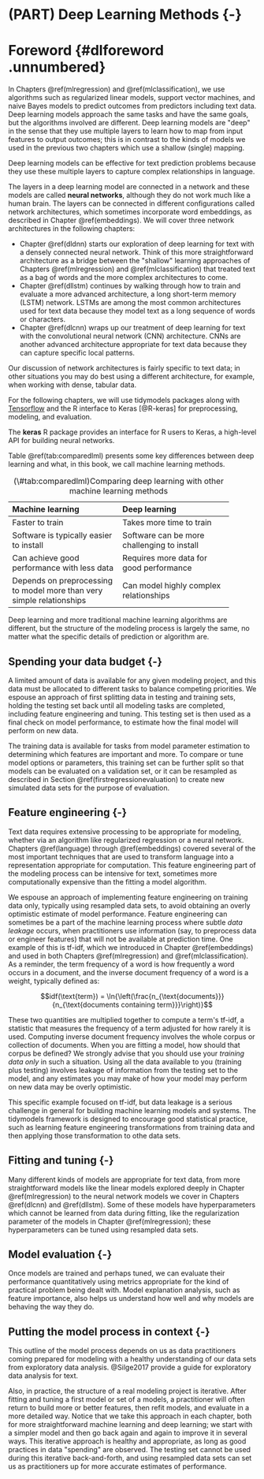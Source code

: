 # (PART) Deep Learning Methods {-}

# Foreword {#dlforeword .unnumbered}

In Chapters \@ref(mlregression) and \@ref(mlclassification), we use algorithms such as regularized linear models, support vector machines, and naive Bayes models to predict outcomes from predictors including text data. Deep learning models approach the same tasks and have the same goals, but the algorithms involved are different. Deep learning models are "deep" in the sense that they use multiple layers to learn how to map from input features to output outcomes; this is in contrast to the kinds of models we used in the previous two chapters which use a shallow (single) mapping. 

<div class="rmdnote">
<p>Deep learning models can be effective for text prediction problems because they use these multiple layers to capture complex relationships in language.</p>
</div>

The layers in a deep learning model are connected in a network and these models are called **neural networks**, although they do not work much like a human brain. The layers can be connected in different configurations called network architectures, which sometimes incorporate word embeddings, as described in Chapter \@ref(embeddings). We will cover three network architectures in the following chapters:

- Chapter \@ref(dldnn) starts our exploration of deep learning for text with a densely connected neural network. Think of this more straightforward architecture as a bridge between the "shallow" learning approaches of Chapters \@ref(mlregression) and \@ref(mlclassification) that treated text as a bag of words and the more complex architectures to come.
- Chapter \@ref(dllstm) continues by walking through how to train and evaluate a more advanced architecture, a long short-term memory (LSTM) network. LSTMs are among the most common architectures used for text data because they model text as a long sequence of words or characters.
- Chapter \@ref(dlcnn) wraps up our treatment of deep learning for text with the convolutional neural network (CNN) architecture. CNNs are another advanced architecture appropriate for text data because they can capture specific local patterns.

Our discussion of network architectures is fairly specific to text data; in other situations you may do best using a different architecture, for example, when working with dense, tabular data.

For the following chapters, we will use tidymodels packages along with [Tensorflow](https://www.tensorflow.org/) and the R interface to Keras [@R-keras] for preprocessing, modeling, and evaluation. 

<div class="rmdpackage">
<p>The <strong>keras</strong> R package provides an interface for R users to Keras, a high-level API for building neural networks.</p>
</div>

Table \@ref(tab:comparedlml) presents some key differences between deep learning and what, in this book, we call machine learning methods.

<table>
<caption>(\#tab:comparedlml)Comparing deep learning with other machine learning methods</caption>
 <thead>
  <tr>
   <th style="text-align:left;font-weight: bold;"> Machine learning </th>
   <th style="text-align:left;font-weight: bold;"> Deep learning </th>
  </tr>
 </thead>
<tbody>
  <tr>
   <td style="text-align:left;width: 55mm; "> Faster to train </td>
   <td style="text-align:left;width: 55mm; "> Takes more time to train </td>
  </tr>
  <tr>
   <td style="text-align:left;width: 55mm; "> Software is typically easier to install </td>
   <td style="text-align:left;width: 55mm; "> Software can be more challenging to install </td>
  </tr>
  <tr>
   <td style="text-align:left;width: 55mm; "> Can achieve good performance with less data </td>
   <td style="text-align:left;width: 55mm; "> Requires more data for good performance </td>
  </tr>
  <tr>
   <td style="text-align:left;width: 55mm; "> Depends on preprocessing to model more than very simple relationships </td>
   <td style="text-align:left;width: 55mm; "> Can model highly complex relationships </td>
  </tr>
</tbody>
</table>

Deep learning and more traditional machine learning algorithms are different, but the structure of the modeling process is largely the same, no matter what the specific details of prediction or algorithm are.

## Spending your data budget {-}

A limited amount of data is available for any given modeling project, and this data must be allocated to different tasks to balance competing priorities. We espouse an approach of first splitting data in testing and training sets, holding the testing set back until all modeling tasks are completed, including feature engineering and tuning. This testing set is then used as a final check on model performance, to estimate how the final model will perform on new data. 

The training data is available for tasks from model parameter estimation to determining which features are important and more. To compare or tune model options or parameters, this training set can be further split so that models can be evaluated on a validation set, or it can be resampled as described in Section \@ref(firstregressionevaluation) to create new simulated data sets for the purpose of evaluation. 

## Feature engineering {-}

Text data requires extensive processing to be appropriate for modeling, whether via an algorithm like regularized regression or a neural network. Chapters \@ref(language) through \@ref(embeddings) covered several of the most important techniques that are used to transform language into a representation appropriate for computation. This feature engineering part of the modeling process can be intensive for text, sometimes more computationally expensive than the fitting a model algorithm. 

We espouse an approach of implementing feature engineering on training data only, typically using resampled data sets, to avoid obtaining an overly optimistic estimate of model performance. Feature engineering can sometimes be a part of the machine learning process where subtle _data leakage_ occurs, when practitioners use information (say, to preprocess data or engineer features) that will not be available at prediction time. One example of this is tf-idf, which we introduced in Chapter \@ref(embeddings) and used in both Chapters \@ref(mlregression) and \@ref(mlclassification). As a reminder, the term frequency of a word is how frequently a word occurs in a document, and the inverse document frequency of a word is a weight, typically defined as:

$$idf(\text{term}) = \ln{\left(\frac{n_{\text{documents}}}{n_{\text{documents containing term}}}\right)}$$

These two quantities are multiplied together to compute a term's tf-idf, a statistic that measures the frequency of a term adjusted for how rarely it is used. Computing inverse document frequency involves the whole corpus or collection of documents. When you are fitting a model, how should that corpus be defined? We strongly advise that you should use your _training data only_ in such a situation. Using all the data available to you (training plus testing) involves leakage of information from the testing set to the model, and any estimates you may make of how your model may perform on new data may be overly optimistic.

<div class="rmdwarning">
<p>This specific example focused on tf-idf, but data leakage is a serious challenge in general for building machine learning models and systems. The tidymodels framework is designed to encourage good statistical practice, such as learning feature engineering transformations from training data and then applying those transformation to othe data sets.</p>
</div>


## Fitting and tuning {-}

Many different kinds of models are appropriate for text data, from more straightforward models like the linear models explored deeply in Chapter \@ref(mlregression) to the neural network models we cover in Chapters  \@ref(dlcnn) and \@ref(dllstm). Some of these models have hyperparameters which cannot be learned from data during fitting, like the regularization parameter of the models in Chapter \@ref(mlregression); these hyperparameters can be tuned using resampled data sets.

## Model evaluation {-}

Once models are trained and perhaps tuned, we can evaluate their performance quantitatively using metrics appropriate for the kind of practical problem being dealt with. Model explanation analysis, such as feature importance, also helps us understand how well and why models are behaving the way they do.

## Putting the model process in context {-}

This outline of the model process depends on us as data practitioners coming prepared for modeling with a healthy understanding of our data sets from exploratory data analysis. @Silge2017 provide a guide for exploratory data analysis for text. 

Also, in practice, the structure of a real modeling project is iterative. After fitting and tuning a first model or set of a models, a practitioner will often return to build more or better features, then refit models, and evaluate in a more detailed way. Notice that we take this approach in each chapter, both for more straightforward machine learning and deep learning; we start with a simpler model and then go back again and again to improve it in several ways. This iterative approach is healthy and appropriate, as long as good practices in data "spending" are observed. The testing set cannot be used during this iterative back-and-forth, and using resampled data sets can set us as practitioners up for more accurate estimates of performance.

